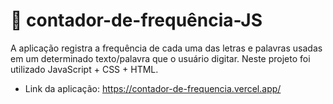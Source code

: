 # 📝 contador-de-frequência-JS

A aplicação registra a frequência de cada uma das letras e palavras usadas em um determinado texto/palavra que o usuário digitar. Neste projeto foi utilizado JavaScript + CSS + HTML.

- Link da aplicação: https://contador-de-frequencia.vercel.app/




